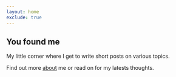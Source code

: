 ```yaml
---
layout: home
exclude: true
---
```


<h2>You found me</h2>

My little corner where I get to write short posts on various topics.

Find out more [about](/about) me or read on for my latests thoughts.